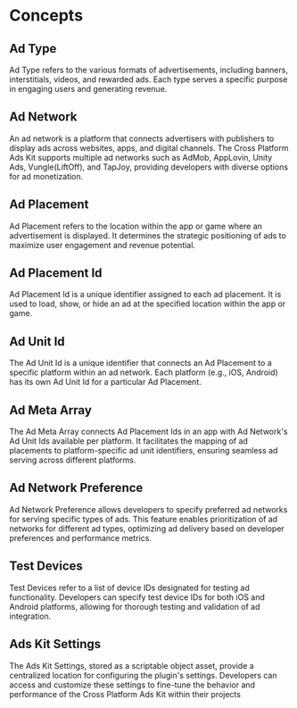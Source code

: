 # Concepts

## Ad Type

Ad Type refers to the various formats of advertisements, including banners, interstitials, videos, and rewarded ads. Each type serves a specific purpose in engaging users and generating revenue.

## Ad Network

An ad network is a platform that connects advertisers with publishers to display ads across websites, apps, and digital channels. The Cross Platform Ads Kit supports multiple ad networks such as AdMob, AppLovin, Unity Ads, Vungle(LiftOff), and TapJoy, providing developers with diverse options for ad monetization.

## Ad Placement

Ad Placement refers to the location within the app or game where an advertisement is displayed. It determines the strategic positioning of ads to maximize user engagement and revenue potential.

## Ad Placement Id

Ad Placement Id is a unique identifier assigned to each ad placement. It is used to load, show, or hide an ad at the specified location within the app or game.

## Ad Unit Id

The Ad Unit Id is a unique identifier that connects an Ad Placement to a specific platform within an ad network. Each platform (e.g., iOS, Android) has its own Ad Unit Id for a particular Ad Placement.

## Ad Meta Array

The Ad Meta Array connects Ad Placement Ids in an app with Ad Network's Ad Unit Ids available per platform. It facilitates the mapping of ad placements to platform-specific ad unit identifiers, ensuring seamless ad serving across different platforms.

## Ad Network Preference

Ad Network Preference allows developers to specify preferred ad networks for serving specific types of ads. This feature enables prioritization of ad networks for different ad types, optimizing ad delivery based on developer preferences and performance metrics.

## Test Devices

Test Devices refer to a list of device IDs designated for testing ad functionality. Developers can specify test device IDs for both iOS and Android platforms, allowing for thorough testing and validation of ad integration.

## Ads Kit Settings

The Ads Kit Settings, stored as a scriptable object asset, provide a centralized location for configuring the plugin's settings. Developers can access and customize these settings to fine-tune the behavior and performance of the Cross Platform Ads Kit within their projects